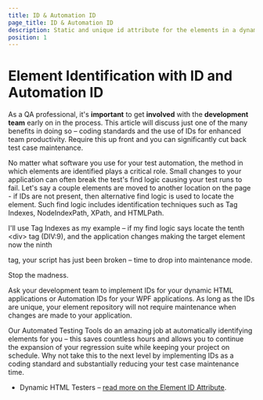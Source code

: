 ```yaml
---
title: ID & Automation ID
page_title: ID & Automation ID
description: Static and unique id attribute for the elements in a dynamic application. It is recommended to assign such during the application development process to ease the automation process. 
position: 1
---
```

# Element Identification with ID and Automation ID #

As a QA professional, it's **important** to get **involved** with the **development team** early on in the process. This article will discuss just one of the many benefits in doing so – coding standards and the use of IDs for enhanced team productivity. Require this up front and you can significantly cut back test case maintenance.
 
No matter what software you use for your test automation, the method in which elements are identified plays a critical role. Small changes to your application can often break the test's find logic causing your test runs to fail. Let's say a couple elements are moved to another location on the page - if IDs are not present, then alternative find logic is used to locate the element. Such find logic includes identification techniques such as Tag Indexes, NodeIndexPath, XPath, and HTMLPath.
 
I'll use Tag Indexes as my example – if my find logic says locate the tenth \<div> tag (DIV:9), and the application changes making the target element now the ninth <div> tag, your script has just been broken – time to drop into maintenance mode.
 
Stop the madness.
 
Ask your development team to implement IDs for your dynamic HTML applications or Automation IDs for your WPF applications. As long as the IDs are unique, your element repository will not require maintenance when changes are made to your application.
 
Our Automated Testing Tools do an amazing job at automatically identifying elements for you – this saves countless hours and allows you to continue the expansion of your regression suite while keeping your project on schedule. Why not take this to the next level by implementing IDs as a coding standard and substantially reducing your test case maintenance time.

* Dynamic HTML Testers – <a href="http://msdn.microsoft.com/en-us/library/ms533880(v=vs.85).aspx" target="_blank">read more on the Element ID Attribute</a>.